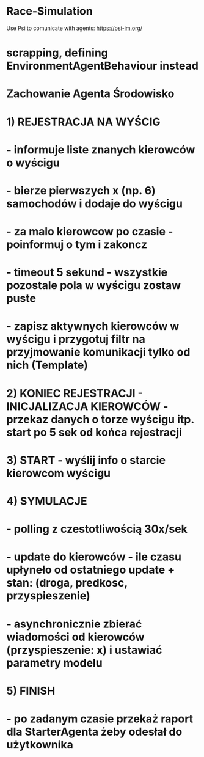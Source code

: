 # Race-Simulation

Use Psi to comunicate with agents: https://psi-im.org/


# scrapping, defining EnvironmentAgentBehaviour instead


# Zachowanie Agenta Środowisko
# 1) REJESTRACJA NA WYŚCIG
# - informuje liste znanych kierowców o wyścigu
# - bierze pierwszych x (np. 6) samochodów i dodaje do wyścigu
# - za malo kierowcow po czasie - poinformuj o tym i zakoncz
# - timeout 5 sekund - wszystkie pozostale pola w wyścigu zostaw puste
# - zapisz aktywnych kierowców w wyścigu i przygotuj filtr na przyjmowanie komunikacji tylko od nich (Template)
# 2) KONIEC REJESTRACJI - INICJALIZACJA KIEROWCÓW - przekaz danych o torze wyścigu itp. start po 5 sek od końca rejestracji
# 3) START - wyślij info o starcie kierowcom wyścigu
# 4) SYMULACJE
# - polling z czestotliwością 30x/sek
# - update do kierowców - ile czasu upłyneło od ostatniego update + stan: (droga, predkosc, przyspieszenie)
# - asynchronicznie zbierać wiadomości od kierowców (przyspieszenie: x) i ustawiać parametry modelu
# 5) FINISH
# - po zadanym czasie przekaż raport dla StarterAgenta żeby odesłał do użytkownika